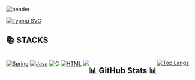 ![header](https://capsule-render.vercel.app/api?type=waving&color=6994CDEE&text=&animation=twinkling&height=80)

[![Typing SVG](https://readme-typing-svg.demolab.com?font=Alkatra&weight=500&size=45&duration=4000&pause=3&color=6994CDEE&center=false&vCenter=false&multiline=true&repeat=true&width=1000&height=100&lines=Hello+World!👏)](https://git.io/typing-svg)
 

## 📚 STACKS
 <div style="display:flex; flex-direction:row;">

[![Spring](https://img.shields.io/badge/Spring-6DB33F?style=for-the-badge&logo=spring&logoColor=white)](https://spring.io/)
[![Java](https://img.shields.io/badge/Java-007396?style=for-the-badge&logo=java&logoColor=white)](https://www.java.com/) 
![C](https://img.shields.io/badge/C-A8B9CC.svg?&style=for-the-badge&logo=C&logoColor=white)
[![HTML](https://img.shields.io/badge/HTML5-E34F26?style=for-the-badge&logo=html5&logoColor=white)](https://developer.mozilla.org/en-US/docs/Web/HTML) 
<img src="https://img.shields.io/badge/javascript-F7DF1E?style=for-the-badge&logo=javascript&logoColor=black">

## 📊 GitHub Stats 📊 

[![Top Langs](https://github-readme-stats.vercel.app/api/top-langs/?username=NOOYOUNG&layout=donut&hide=python)](https://github.com/anuraghazra/github-readme-stats)
